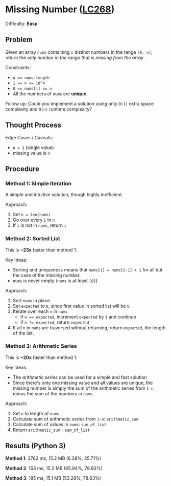 # Missing Number ([LC268](https://leetcode.com/problems/missing-number/))
Difficulty: **Easy**

## Problem

Given an array `nums` containing `n` distinct numbers in the range `[0, n]`, return the *only number in the range that is missing from the array*.

Constraints:
- `n == nums.length`
- `1 <= n <= 10^4`
- `0 <= nums[i] <= n`
- All the numbers of `nums` are **unique**.

Follow up: Could you implement a solution using only `O(1)` extra space complexity and `O(n)` runtime complexity?

## Thought Process

Edge Cases / Caveats:
- `n = 1` (single value)
- missing value is `n`

## Procedure

### Method 1: Simple Iteration

A simple and intuitive solution, though highly inefficient.

Approach:
1. Set `n = len(nums)`
2. Go over every `i` in `n`
3. If `i` is not in `nums`, return `i`

### Method 2: Sorted List

This is **~23x** faster than method 1.

Key Ideas:
- Sorting and uniqueness means that `nums[i] = nums[i-1] + 1` for all but the case of the missing number.
- `nums` is never empty (`nums` is at least `[0]`)

Approach:
1. Sort `nums` in place
2. Set `expected` to `0`, since first value in sorted list will be `0`
3. Iterate over each `n` in `nums`
    - if `n == expected`, increment `expected` by `1` and continue
    - if `n != expected`, return `expected`
4. If all `n` in `nums` are traversed without returning, return `expected`, the length of the list.

### Method 3: Arithmetic Series

This is **~20x** faster than method 1.

Key Ideas:
- The *arithmetic series* can be used for a simple and fast solution
- Since there's only one missing value and all values are unique, the missing number is simply the sum of the arithmetic series from `1-n`, minus the sum of the numbers in `nums`.

Approach:
1. Set `n` to length of `nums`
2. Calculate sum of arithmetic series from `1-n`: `arithmetic_sum`
3. Calculate sum of values in `nums`: `sum_of_list`
4. Return `arithmetic_sum` - `sum_of_list`

## Results (Python 3)

**Method 1**:  3762 ms, 15.2 MB (6.38%, 35.71%)

**Method 2**:  163 ms, 15.2 MB (65.94%, 78.83%)

**Method 3**:  185 ms, 15.1 MB (53.28%, 78.83%)
